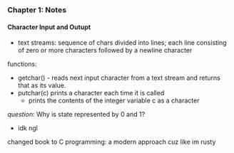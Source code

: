 ### Chapter 1: Notes

#### Character Input and Outupt
- text streams: sequence of chars divided into lines; each line consisting of zero or more characters followed by a newline character

functions: 
- getchar() - reads next input character from a text stream and returns that as its value. 
- putchar(c) prints a character each time it is called
    - prints the contents of the integer variable c as a character

*question*: Why is state represented by 0 and 1?
- idk ngl

changed book to C programming: a modern approach cuz like im rusty
